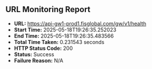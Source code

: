 ## URL Monitoring Report

- **URL:** https://api-gw1-prod1.fisglobal.com/gw/v1/health
- **Start Time:** 2025-05-18T19:26:35.252023
- **End Time:** 2025-05-18T19:26:35.483566
- **Total Time Taken:** 0.231543 seconds
- **HTTP Status Code:** 200
- **Status:** Success
- **Failure Reason:** N/A
